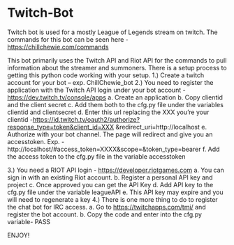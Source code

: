 # Twitch-Bot
Twitch bot is used for a mostly League of Legends stream on twitch.
The commands for this bot can be seen here - https://chillchewie.com/commands

This bot primarily uses the Twitch API and Riot API for the commands to pull information about the streamer and summoners. 
There is a setup process to getting this python code working with your setup.
1.)	Create a twitch account for your bot – exp. ChillChewie_bot
2.)	You need to register the application with the Twitch API login under your bot account - https://dev.twitch.tv/console/apps
a.	Create an application
b.	Copy clientid and the client secret
c.	Add them both to the cfg.py file under the variables clientid and clientsecret
d.	Enter this url replacing the XXX you’re your clientid -https://id.twitch.tv/oauth2/authorize?response_type=token&client_id=XXX &redirect_uri=http://localhost
e.	Authorize with your bot channel. The page will redirect and give you an accesstoken. Exp. - http://localhost/#access_token=XXXX&scope=&token_type=bearer
f.	Add the access token to the cfg.py file in the variable accesstoken

3.)	You need a RIOT API login - https://developer.riotgames.com
a.	You can sign in with an existing Riot account.
b.	Register a personal API key and project
c.	Once approved you can get the API Key
d.	Add API key to the cfg.py file under the variable leagueAPI
e.	This API key may expire and you will need to  regenerate a key
4.)	There is one more thing to do to register the chat bot for IRC access.
a.	Go to https://twitchapps.com/tmi/ and register the bot account.
b.	Copy the code and enter into the cfg.py variable- PASS

ENJOY!
